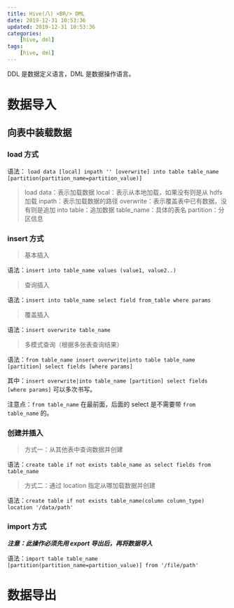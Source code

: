 ```yaml
---
title: Hive(八) <BR/> DML
date: 2019-12-31 10:53:36
updated: 2019-12-31 10:53:36
categories:
    [hive, dml]
tags:
    [hive, dml]
---
```


DDL 是数据定义语言，DML 是数据操作语言。

<!-- more -->

# 数据导入

## 向表中装载数据

### load 方式

语法： `load data [local] inpath '' [overwrite] into table table_name [partition(partition_name=partition_value)]`

> load data：表示加载数据
> local：表示从本地加载，如果没有则是从 hdfs 加载
> inpath：表示加载数据的路径
> overwrite：表示覆盖表中已有数据，没有则是追加
> into table：追加数据
> table_name：具体的表名
> partition：分区信息

### insert 方式

> 基本插入

语法：`insert into table_name values (value1, value2..)`

> 查询插入

语法：`insert into table_name select field from_table where params`

> 覆盖插入

语法：`insert overwrite table_name`

> 多模式查询（根据多张表查询结果）

语法：`from table_name insert overwrite|into table table_name [partition] select fields [where params]`

其中：`insert overwrite|into table_name [partition] select fields [where params]` 可以多次书写。

注意点：`from table_name` 在最前面，后面的 select 是不需要带 `from table_name` 的。

### 创建并插入

> 方式一：从其他表中查询数据并创建

语法：`create table if not exists table_name as select fields from table_name`

> 方式二：通过 location 指定从哪加载数据并创建

语法：`create table if not exists table_name(column column_type) location '/data/path'`


### import 方式

***注意：此操作必须先用 export 导出后，再将数据导入***

语法：`import table table_name [partition(partition_name=partition_value)] from '/file/path'`


# 数据导出